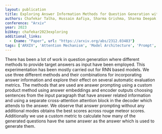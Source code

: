 ```yaml
---
layout: publication
title: Exploring Answer Information Methods for Question Generation with Transformers
authors: Chafekar Talha, Hussain Aafiya, Sharma Grishma, Sharma Deepak
conference: "Arxiv"
year: 2023
bibkey: chafekar2023exploring
additional_links:
  - {name: "Paper", url: "https://arxiv.org/abs/2312.03483"}
tags: ['ARXIV', 'Attention Mechanism', 'Model Architecture', 'Prompt', 'RAG', 'Transformer']
---
```

There has been a lot of work in question generation where different methods to provide target answers as input have been employed. This experimentation has been mostly carried out for RNN based models. We use three different methods and their combinations for incorporating answer information and explore their effect on several automatic evaluation metrics. The methods that are used are answer prompting using a custom product method using answer embeddings and encoder outputs choosing sentences from the input paragraph that have answer related information and using a separate cross-attention attention block in the decoder which attends to the answer. We observe that answer prompting without any additional modes obtains the best scores across rouge meteor scores. Additionally we use a custom metric to calculate how many of the generated questions have the same answer as the answer which is used to generate them.
